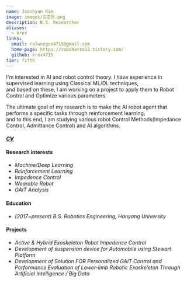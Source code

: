 ```yaml
---
name: Joonhyun Kim
image: images/김준현.png
description: B.S. Researcher
aliases:
  - krex
links:
  email: ralwnsgus4715@gmail.com
  home-page: https://roboharco12.tistory.com/
  github: krex4715
tier: fifth
---
```



I'm interested in AI and robot control theory.
I have experience in supervised learning using Classical ML/DL techniques,  
and based on these, I am working on a project to apply them to Robot Control and Optimize various parameters.    
     
The ultimate goal of my research is to make the AI robot agent that performs a specific tasks through reinforcement learning,   
and to this end, I am studying various robot Control Methods(Impedance Control, Admittance Control) and AI algorithms.    

#### ***[CV](https://sites.google.com/view/joonhyun-kim-cv/%ED%99%88)***
    

#### **Research interests**
- *Machine/Deep Learning*
- *Reinforcement Learning*
- *Impedence Control*
- *Wearable Robot*
- *GAIT Analysis*



#### **Education**
- *(2017~present) B.S. Robotics Engineering, Hanyang University* 

#### **Projects**
- *Active & Hybrid Exoskeleton Robot Impedence Control* 
- *Development of suspension device for Automobile using Stewart Platform*
- *Development of Solution FOR Personalized GAIT Control and Performance Evaluation of Lower-limb Robotic Exoskeleton Through Artificial Intelligence / Big Data*